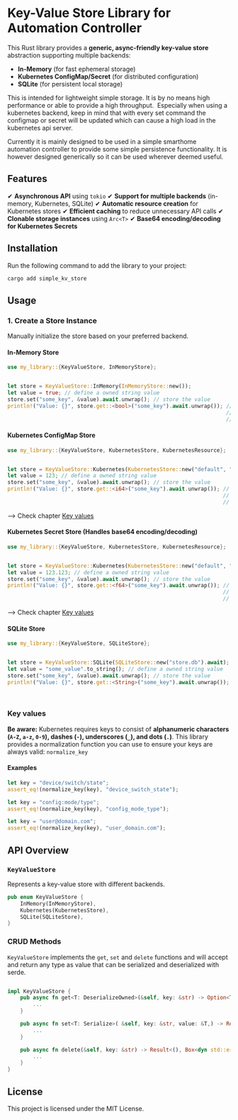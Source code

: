 # Key-Value Store Library for Automation Controller

This Rust library provides a **generic, async-friendly key-value store** abstraction supporting multiple backends:

- **In-Memory** (for fast ephemeral storage)
- **Kubernetes ConfigMap/Secret** (for distributed configuration)
- **SQLite** (for persistent local storage)

This is intended for lightweight simple storage. It is by no means high performance or able to provide a high throughput.  Especially when using a kubernetes backend, keep in mind that with every set command the configmap or secret will be updated which can cause a high load in the kubernetes api server.

Currently it is mainly designed to be used in a simple smarthome automation controller to provide some simple persistence functionality. It is however designed generically so it can be used wherever deemed useful.&#x20;

## Features

✔ **Asynchronous API** using `tokio`
✔ **Support for multiple backends** (in-memory, Kubernetes, SQLite)
✔ **Automatic resource creation** for Kubernetes stores
✔ **Efficient caching** to reduce unnecessary API calls
✔ **Clonable storage instances** using `Arc<T>`
✔ **Base64 encoding/decoding for Kubernetes Secrets**

## Installation

Run the following command to add the library to your project:

```sh
cargo add simple_kv_store
```

## Usage

### 1. Create a Store Instance

Manually initialize the store based on your preferred backend.

#### **In-Memory Store**

```rust
use my_library::{KeyValueStore, InMemoryStore};


let store = KeyValueStore::InMemory(InMemoryStore::new());
let value = true; // define a owned string value
store.set("some_key", &value).await.unwrap(); // store the value
println!("Value: {}", store.get::<bool>("some_key").await.unwrap()); // retrieve the value -- type annotations are
                                                                     // needed in this case as no type can be deferred
                                                                     // from the println! usage
```

#### **Kubernetes ConfigMap Store**

```rust
use my_library::{KeyValueStore, KubernetesStore, KubernetesResource};


let store = KeyValueStore::Kubernetes(KubernetesStore::new("default", "config", KubernetesResource::ConfigMap).await.unwrap());
let value = 123; // define a owned string value
store.set("some_key", &value).await.unwrap(); // store the value
println!("Value: {}", store.get::<i64>("some_key").await.unwrap()); // retrieve the value -- type annotations are
                                                                    // needed in this case as no type can be deferred
                                                                    // from the println! usage
```

--> Check chapter [Key values](#key-values)

#### **Kubernetes Secret Store** (Handles base64 encoding/decoding)

```rust
use my_library::{KeyValueStore, KubernetesStore, KubernetesResource};


let store = KeyValueStore::Kubernetes(KubernetesStore::new("default", "my-secret", KubernetesResource::Secret).await.unwrap());
let value = 123.123; // define a owned string value
store.set("some_key", &value).await.unwrap(); // store the value
println!("Value: {}", store.get::<f64>("some_key").await.unwrap()); // retrieve the value -- type annotations are
                                                                    // needed in this case as no type can be deferred
                                                                    // from the println! usage
```

--> Check chapter [Key values](#key-values)

#### **SQLite Store**

```rust
use my_library::{KeyValueStore, SQLiteStore};


let store = KeyValueStore::SQLite(SQLiteStore::new("store.db").await); // create a sqlite backed store
let value = "some_value".to_string(); // define a owned string value
store.set("some_key", &value).await.unwrap(); // store the value
println!("Value: {}", store.get::<String>("some_key").await.unwrap()); // retrieve the value -- type annotations are
                                                                       // needed in this case as no type can be deferred
                                                                       // from the println! usage
```

### Key values

**Be aware:** Kubernetes requires keys to consist of **alphanumeric characters (`A-Z`, `a-z`, `0-9`), dashes (`-`), underscores (`_`), and dots (`.`)**.
This library provides a normalization function you can use to ensure your keys are always valid: `normalize_key`

#### Examples

```rust
let key = "device/switch/state";
assert_eq!(normalize_key(key), "device_switch_state");

let key = "config:mode/type";
assert_eq!(normalize_key(key), "config_mode_type");

let key = "user@domain.com";
assert_eq!(normalize_key(key), "user_domain.com");
```

## API Overview

### **`KeyValueStore`**

Represents a key-value store with different backends.

```rust
pub enum KeyValueStore {
    InMemory(InMemoryStore),
    Kubernetes(KubernetesStore),
    SQLite(SQLiteStore),
}
```

### **CRUD Methods**

`KeyValueStore` implements the `get`, `set` and `delete` functions and will accept and return any type as value that can be serialized and deserialized with serde.

```rust

impl KeyValueStore {
    pub async fn get<T: DeserializeOwned>(&self, key: &str) -> Option<T> {
        ...
    }

    pub async fn set<T: Serialize>( &self, key: &str, value: &T,) -> Result<(), Box<dyn std::error::Error>> {
        ...
    }

    pub async fn delete(&self, key: &str) -> Result<(), Box<dyn std::error::Error>> {
        ...
    }
}

```

##

## License

This project is licensed under the MIT License.
